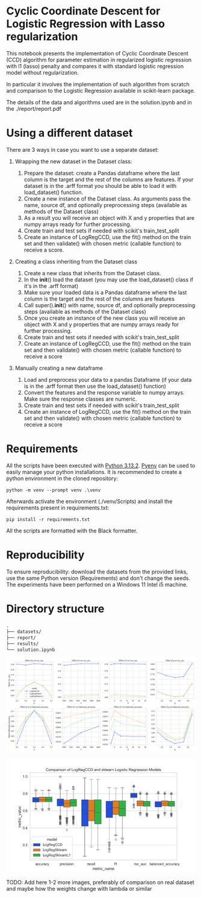 # Cyclic Coordinate Descent for Logistic Regression with Lasso regularization

This notebook presents the implementation of Cyclic Coordinate Descent (CCD) algorithm for parameter
estimation in regularized logistic regression with l1 (lasso) penalty and compares it with standard
logistic regression model without regularization.

In particular it involves the implementation of such algorithm from scratch and comparison to the Logistic Regression available in scikit-learn package.

The details of the data and algorithms used are in the solution.ipynb and in the ./report/report.pdf

# Using a different dataset

There are 3 ways in case you want to use a separate dataset:

1. Wrapping the new dataset in the Dataset class:

    1. Prepare the dataset: create a Pandas dataframe where the last column is the target and the rest of the columns are features. If your dataset is in the .arff format you should be able to load it with load_dataset() function.
    2. Create a new instance of the Dataset class. As arguments pass the name, source df, and optionally preprocessing steps (available as methods of the Dataset class)
    3. As a result you will receive an object with X and y properties that are numpy arrays ready for further processing.
    4. Create train and test sets if needed with scikit's train_test_split
    5. Create an instance of LogRegCCD, use the fit() method on the train set and then validate() with chosen metric (callable function) to receive a score.

2. Creating a class inheriting from the Dataset class

    1. Create a new class that inherits from the Dataset class.
    2. In the __init__() load the dataset (you may use the load_dataset() class if it's in the .arff format)
    3. Make sure your loaded data is a Pandas dataframe where the last column is the target and the rest of the columns are features
    4. Call super().__init__() with name, source df, and optionally preprocessing steps (available as methods of the Dataset class)
    5. Once you create an instance of the new class you will receive an object with X and y properties that are numpy arrays ready for further processing.
    6. Create train and test sets if needed with scikit's train_test_split
    7. Create an instance of LogRegCCD, use the fit() method on the train set and then validate() with chosen metric (callable function) to receive a score

3. Manually creating a new dataframe

    1. Load and preprocess your data to a pandas Dataframe (if your data is in the .arff format then use the load_dataset() function)
    2. Convert the features and the response variable to numpy arrays. Make sure the response classes are numeric.
    3. Create train and test sets if needed with scikit's train_test_split
    4. Create an instance of LogRegCCD, use the fit() method on the train set and then validate() with chosen metric (callable function) to receive a score 



# Requirements

All the scripts have been executed with [Python 3.13.2](https://www.python.org/). [Pyenv](https://github.com/pyenv/pyenv) can be used to easily manage your python installations. It is recommended to create a python environment in the cloned repository:

```
python -m venv --prompt venv .\venv
```

Afterwards activate the environment (./venv/Scripts) and install the requirements present in requirements.txt:

```
pip install -r requirements.txt
```

All the scripts are formatted with the Black formatter.

# Reproducibility

To ensure reproducibility: download the datasets from the provided links, use the same Python version (Requirements) and don't change the seeds. The experiments have been performed on a Windows 11 Intel i5 machine.

# Directory structure

```
.
├── datasets/
├── report/
├── results/
└── solution.ipynb
```

![Parameter Facet Grid](./results/parameter_facet_grid.png)

![Comparison on synthetic dataset](./results/comparison-synthetic-dataset.png)

TODO: Add here 1-2 more images, preferably of comparison on real dataset and maybe how the weights change with lambda or similar
